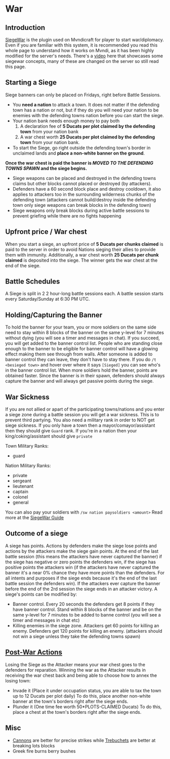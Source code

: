 # War

## Introduction

[SiegeWar](https://github.com/TownyAdvanced/SiegeWar/wiki/Siege-War-User-Guide) is the plugin used on Mvndicraft for player to start war/diplomacy.
Even if you are familiar with this system, it is recommended you read this whole page to understand how it works on Mvndi,
as it has been highly modified for the server's needs.
There's a [video](https://www.youtube.com/watch?v=raiAhk2Ru5Y) here that showcases some siegewar concepts, many of these are changed on the server so still read this page.

## Starting a Siege

Siege banners can only be placed on Fridays, right before Battle Sessions.

- You **need a nation** to attack a town. It does not matter if the defending town has a nation or not, but if they do you will need your nation to be enemies with the defending towns nation before you can start the siege.
- Your nation bank needs enough money to pay both
    1. A declaration fee of **5 Ducats per plot claimed by the defending town** from your nation bank
    2. A war chest worth **25 Ducats per plot claimed by the defending town** from your nation bank.
- To start the Siege, go right outside the defending town's border in unclaimed lands and **place a non-white banner on the ground**.

**Once the war chest is paid the banner is _MOVED TO THE DEFENDING TOWNS SPAWN_ and the siege begins.**

- Siege weapons can be placed and destroyed in the defending towns claims but other blocks cannot placed or destroyed (by attackers).
- Defenders have a 60 second block place and destroy cooldown, it also applies to attackers too in the surrounding wilderness chunks of the defending town (attackers cannot build/destroy inside the defending town only siege weapons can break blocks in the defending town)
- Siege weapons only break blocks during active battle sessions to prevent griefing while there are no fights happening

## Upfront price / War chest

When you start a siege, an upfront price of **5 Ducats per chunks claimed** is paid to the server in order to avoid Nations sieging their allies to provide them with immunity.
Additionally, a war chest worth **25 Ducats per chunk claimed** is deposited into the siege. The winner gets the war chest at the end of the siege.

## Battle Schedules

A Siege is split in 2 2 hour-long battle sessions each.
A battle session starts every Saturday/Sunday at 6:30 PM UTC.

## Holding/Capturing the Banner

To hold the banner for your team, you or more soldiers on the same side need to stay within 8 blocks of the banner on the same y-level for 7 minutes without dying (you will see a timer and messages in chat). If you succeed, you will get added to the banner control list. People who are standing close enough to the banner to be eligible for banner control will have a glowing effect making them see through from walls. After someone is added to banner control they can leave, they don't have to stay there. If you do `/t <besieged town>` and hover over where it says `[Sieged]` you can see who's in the banner control list. When more soldiers hold the banner, points are obtained faster. Since the banner is in their spawn, defenders should always capture the banner and will always get passive points during the siege.

## War Sickness

If you are not allied or apart of the participating towns/nations and you enter a siege zone during a battle session you will get a war sickness. This is to prevent third partying. You also need a military rank in order to NOT get siege sickness. If you only have a town then a mayor/comayor/assistant then they should give `Guard` rank. If you're in a nation then your king/coking/assistant should give `private`

Town Military Ranks:

- guard

Nation Military Ranks:

- private
- sergeant
- lieutenant
- captain
- colonel
- general

You can also pay your soldiers with `/sw nation paysoldiers <amount>`
Read more at the [SiegeWar Guide](https://github.com/TownyAdvanced/SiegeWar/wiki/Siege-War-User-Guide#shield-assign-military-ranks)

## Outcome of a siege

A siege has points. Actions by defenders make the siege lose points and actions by the attackers make the siege gain points. At the end of the last battle session (this means the attackers have never captured the banner) if the siege has negative or zero points the defenders win, if the siege has positive points the attackers win (if the attackers have never captured the banner it's a near 0% chance they have more points than the defenders. For all intents and purposes if the siege ends because it's the end of the last battle session the defenders win).
If the attackers ever capture the banner before the end of the 2rd session the siege ends in an attacker victory.
A siege's points can be modified by:

- Banner control. Every 20 seconds the defenders get 8 points if they have banner control. Stand within 8 blocks of the banner and be on the same y-level for 7 minutes to be added to banne control (you will see a timer and messages in chat etc)
- Killing enemies in the siege zone. Attackers get 60 points for killing an enemy. Defenders get 120 points for killing an enemy. (attackers should not win a siege unless they take the defending towns spawn)

## [Post-War Actions](https://github.com/TownyAdvanced/SiegeWar/wiki/Siege-War-User-Guide#trophy-win-siege)

Losing the Siege as the Attacker means your war chest goes to the defenders for reparation.
Winning the war as the Attacker results in receiving the war chest back and being able to choose how to annex the losing town:

- Invade it (Place it under occupation status, you are able to tax the town up to 12 Ducats per plot daily)
  To do this, place another non-white banner at the town's borders right after the siege ends.
- Plunder it (One time fee worth 50*PLOTS-CLAIMED Ducats)
  To do this, place a chest at the town's borders right after the siege ends.

## Misc

- [Cannons](./siege_weapons/cannon.md) are better for precise strikes while [Trebuchets](./siege_weapons/trebuchet.md) are better at breaking lots blocks
- Greek fire burns berry bushes
